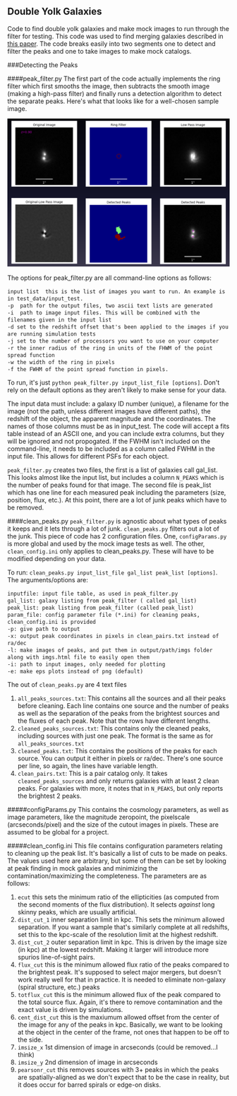 ## Double Yolk Galaxies
Code to find double yolk galaxies and make mock images to run through the filter for testing. This code was used to find merging galaxies described in [this paper](http://arxiv.org/abs/1406.2327). The code breaks easily into two segments one to detect and filter the peaks and one to take images to make mock catalogs.

###Detecting the Peaks

####peak_filter.py
The first part of the code actually implements the ring filter which first smooths the image, then subtracts the smooth image (making a high-pass filter) and finally runs a detection algorithm to detect the separate peaks. Here's what that looks like for a well-chosen sample image. 

![alt text](https://raw.githubusercontent.com/clackner2007/double-yolks/master/ringfilt_img_readme.png "Example of Peak Filter")

The options for peak_filter.py are all command-line options as follows:
```
input list	this is the list of images you want to run. An example is in test_data/input_test. 
-p 	path for the output files, two ascii text lists are generated
-i 	path to image input files. This will be combined with the filenames given in the input list
-d set to the redshift offset that's been applied to the images if you are running simulation tests
-j set to the number of processors you want to use on your computer 
-r the inner radius of the ring in units of the FHWM of the point spread function
-w the width of the ring in pixels
-f the FWHM of the point spread function in pixels.
```
To run, it's just `python peak_filter.py input_list_file [options]`. Don't rely on the default options as they aren't likely to make sense for your data.

The input data must include: a galaxy ID number (unique), a filename for the image (not the path, unless different images have different paths), the redshift of the object, the apparent magnitude and the coordinates. The names of those columns must be as in input_test. The code will accept a fits table instead of an ASCII one, and you can include extra columns, but they will be ignored and not propogated. If the FWHM isn't included on the command-line, it needs to be included as a column called FWHM in the input file. This allows for different PSFs for each object.

`peak_filter.py` creates two files, the first is a list of galaxies call gal_list. This looks almost like the input list, but includes a column `N_PEAKS` which is the number of peaks found for that image. The second file is peak_list which has one line for each measured peak including the parameters (size, position, flux, etc.). At this point, there are a lot of junk peaks which have to be removed.

####clean_peaks.py
`peak_filter.py` is agnostic about what types of peaks it keeps and it lets through a lot of junk. `clean_peaks.py` filters out a lot of the junk. This piece of code has 2 configuration files. One, `configParams.py` is more global and used by the mock image tests as well. The other, `clean_config.ini` only applies to clean_peaks.py. These will have to be modified depending on your data.

To run: `clean_peaks.py input_list_file gal_list peak_list [options]`. The arguments/options are:
```
inputfile: input file table, as used in peak_filter.py
gal_list: galaxy listing from peak_filter ( called gal_list)
peak_list: peak listing from peak_filter (called peak_list)
param_file: config parameter file (*.ini) for cleaning peaks, clean_config.ini is provided
-p: give path to output
-x: output peak coordinates in pixels in clean_pairs.txt instead of ra/dec
-l: make images of peaks, and put them in output/path/imgs folder along with imgs.html file to easily open them
-i: path to input images, only needed for plotting
-e: make eps plots instead of png (default)
```

The out of `clean_peaks.py` are 4 text files

1. `all_peaks_sources.txt`: This contains all the sources and all their peaks before cleaning. Each line contains one source and the number of peaks as well as the separation of the peaks from the brightest sources and the fluxes of each peak. Note that the rows have different lengths.
2. `cleaned_peaks_sources.txt`: This contains only the cleaned peaks, including sources with just one peak. The format is the same as for `all_peaks_sources.txt`
3. `cleaned_peaks.txt`: This contains the positions of the peaks for each source. You can output it either in pixels or ra/dec. There's one source per line, so again, the lines have variable length.
4. `clean_pairs.txt`: This is a pair catalog only. It takes `cleaned_peaks_sources` and only returns galaxies with at least 2 clean peaks. For galaxies with more, it notes that in `N_PEAKS`, but only reports the brightest 2 peaks. 

#####configParams.py
This contains the cosmology parameters, as well as image parameters, like the magnitude zeropoint, the pixelscale (arcseconds/pixel) and the size of the cutout images in pixels. These are assumed to be global for a project.

#####clean_config.ini
This file contains configuration parameters relating to cleaning up the peak list. It's basically a list of cuts to be made on peaks. The values used here are arbitrary, but some of them can be set by looking at peak finding in mock galaxies and minimizing the contamination/maximizing the completeness. The parameters are as follows:

1. `ecut` this sets the minimum ratio of the ellipticities (as computed from the second moments of the flux distribution). It selects *against* long skinny peaks, which are usually artificial.
2. `dist_cut_1` inner separation limit in kpc. This sets the minimum allowed separation. If you want a sample that's similarly complete at all redshifts, set this to the kpc-scale of the resolution limit at the highest redshift.
3. `dist_cut_2` outer separation limit in kpc. This is driven by the image size (in kpc) at the lowest redshift. Making it larger will introduce more spurios line-of-sight pairs.
4. `flux_cut` this is the minimum allowed flux ratio of the peaks compared to the brightest peak. It's supposed to select major mergers, but doesn't work really well for that in practice. It is needed to eliminate non-galaxy (spiral structure, etc.) peaks
5. `totflux_cut` this is the minimum allowed flux of the peak compared to the total source flux. Again, it's there to remove contamination and the exact value is driven by simulations.
6. `cent_dist_cut` this is the maxiumum allowed offset from the center of the image for any of the peaks in kpc. Basically, we want to be looking at the object in the center of the frame, not ones that happen to be off to the side.
7. `imsize_x` 1st dimension of image in arcseconds (could be removed...I think)
8. `imsize_y` 2nd dimension of image in arcseconds
9. `pearsonr_cut` this removes sources with 3+ peaks in which the peaks are spatially-aligned as we don't expect that to be the case in reality, but it does occur for barred spirals or edge-on disks.
